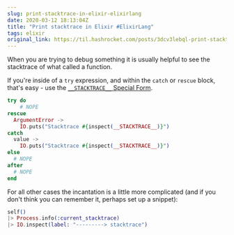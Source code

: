 ```yaml
---
slug: print-stacktrace-in-elixir-elixirlang
date: 2020-03-12 18:13:04Z
title: "Print stacktrace in Elixir #ElixirLang"
tags: elixir
original_link: https://til.hashrocket.com/posts/3dcv3lebql-print-stacktrace-in-elixir-elixirlang
---
```



When you are trying to debug something it is usually helpful to see the stacktrace of what called a function.

If you're inside of a `try` expression, and within the `catch` or `rescue` block, that's easy - use the [`__STACKTRACE__` Special Form](https://hexdocs.pm/elixir/Kernel.SpecialForms.html#__STACKTRACE__/0).

```elixir
try do
	# NOPE
rescue
  ArgumentError ->
    IO.puts("Stacktrace #{inspect(__STACKTRACE__)}")
catch
  value ->
    IO.puts("Stacktrace #{inspect(__STACKTRACE__)}")
else
  # NOPE
after
  # NOPE
end
```

For all other cases the incantation is a little more complicated (and if you don't think you can remember it, perhaps set up a snippet):

```elixir
self()
|> Process.info(:current_stacktrace)
|> IO.inspect(label: "---------> stacktrace")
```
